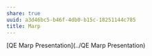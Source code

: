 ```yaml
---
share: true
uuid: a3d46bc5-b46f-4db0-b15c-18251144c785
title: Marp
---
```

[QE Marp Presentation](../QE Marp Presentation)